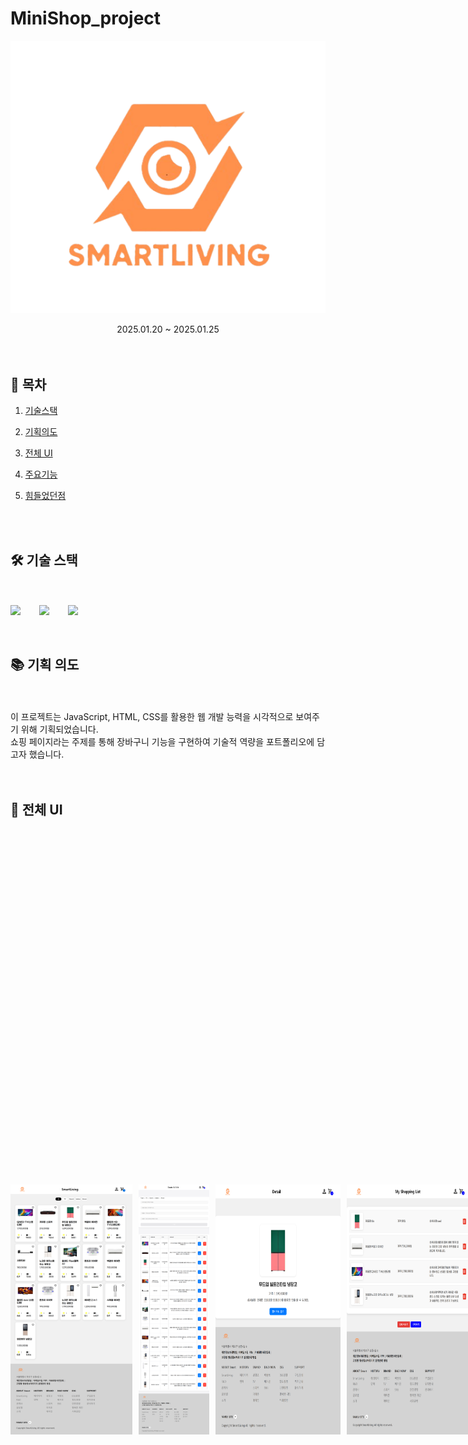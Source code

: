 # MiniShop_project

<p align="center"><img src="/detailimg/logo5.png"></p>
<div align=center>2025.01.20 ~ 2025.01.25 </div>

<br>

<br>

## 🔗 목차

1. [기술스택](#-기술-스택)
2. [기획의도](#-기획-의도)
3. [전체 UI](#-전체-ui)
4. [주요기능](#-주요-기능들)
5. [힘들었던점](#example)

   <br>
   <br>

## 🛠 기술 스택

<br>
<br>

<div style="display: flex; gap: 30px; align-items: center;">
  <img src="https://img.shields.io/badge/html5-E34F26?&style=for-the-badge&logo=html5&logoColor=white" />
  <img src="https://img.shields.io/badge/css3-1572B6?&style=for-the-badge&logo=html5&logoColor=white" />
  <img src="https://img.shields.io/badge/javascript-F7DF1E?&style=for-the-badge&logo=html5&logoColor=white" />
</div>

<br>
<br>

## 📚 기획 의도

<br>
<br>

<div>이 프로젝트는 JavaScript, HTML, CSS를 활용한 웹 개발 능력을 시각적으로 보여주기 위해 기획되었습니다.</div>
<div> 쇼핑 페이지라는 주제를 통해 장바구니 기능을 구현하여 기술적 역량을 포트폴리오에 담고자 했습니다.</div>

<br>
<br>

## 📐 전체 UI

<br>
<br>

<div style="display: flex; gap: 10px; align-items: center;">
<img style="width: 200px; height:400px" src="/readme_img/main.png">
<img style="width: 200px; height:400px" src="/readme_img/detail1.png">
<img style="width: 200px; height:400px" src="/readme_img/detail2.png">
<img style="width: 200px; height:400px" src="/readme_img/detail3.png">
<br>

## 💡 주요 기능들

<br>

### 🧡물품 등록

- 중복된 아이디가 없는지 확인 후에 등록버튼을 활성화합니다.
- 물품이 등록되면 데이터가 로컬 스토리지에 저장됩니다.
- 데이터가 갱신되면 밑의 등록된 물품에도 자동 추가됩니다.

<br>

![Image](https://github.com/user-attachments/assets/3066c005-4a7a-4b1e-a3b8-6c70cd192f4e)

<br>

### 🧡등록 물품 수정 & 삭제

- 등록된 물품의 내옹을 수정하거나 삭제할 수 있습니다.
- 로컬 스토리지의 데이터도 바로 수정되거나 삭제됩니다.

<br>

![Image](https://github.com/user-attachments/assets/2837d2cb-760a-4458-9381-7032e11ddd18)

<br>

### 🧡로컬 스토리지 사용

- 로컬 스토리지를 사용하여 등록된 물품의 정보를 메인페이지에 띄웁니다.
- 또한 상세정보창을 띄울 때에도 쿼리문을 이용하여 각 물품에 맞게 띄웁니다.

<br>

![Image](https://github.com/user-attachments/assets/95fd8c6d-43a3-4488-8a64-5d9e9b42d558)

<br>

### 🧡잠바구니 담기

- 장바구니 담기 버튼을 누르면 로컬스토리지에 저장되며 장바구니에 담깁니다.
- 저장되는 동시에 장바구니 아이콘의 갯수도 같이 올라갑니다.

<br>

![Image](https://github.com/user-attachments/assets/395bcb83-bcbd-4d8d-95ce-12aa9316308e)

<br>

### 🧡장바구니 물품 삭제 & 전체 삭제

- 장바구니의 담긴 물품을 삭제하거나 전체를 삭제할 수 있습니다.

<br>

![Image](https://github.com/user-attachments/assets/0723a7c2-3728-43c4-bdaa-03c4e38a8ad5)

<br>
